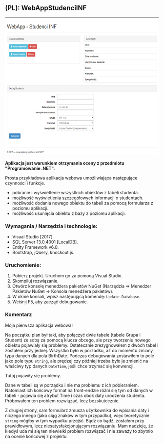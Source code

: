 ## (PL): WebAppStudenciINF

<img src="screenshot-localhost-57484-2017-11-14-23-20-49-319.png" height = 450>

**Aplikacja jest warunkiem otrzymania oceny z przedmiotu "Programowanie .NET".**

Prosta przykładowa aplikacja webowa umożliwiająca następujące czynności i funkcje.
* pobranie i wyświetlenie wszystkich obiektów z tabeli studenta.
* możliwość wyświetlenia szczegółowych informacji o studentach.
* możliwość dodania nowego obiektu do tabeli za pomocą formularza z poziomu aplikacji.
* możliwość usunięcia obiektu z bazy z poziomu aplikacji.

### Wymagania / Narzędzia i technologie:
* Visual Studio [2017].
* SQL Server 13.0.4001 [LocalDB].
* Entity Framework v6.0.
* Bootstrap, jQuery, knockout.js.

### Uruchomienie:
1. Pobierz projekt. Uruchom go za pomocą Visual Studio.
2. Skompiluj rozwiązanie.
3. Otwórz konsolę menedżera pakietów NuGet (Narzędzia => Menedżer Pakietów NuGet => Konsola menedżera pakietów).
4. W oknie konsoli, wpisz następującą komendę: `Update-Database`.
5. Wciśnij F5, aby zacząć debugowanie.

### Komentarz
Moja pierwsza aplikacja webowa!

Na początku plan był taki, aby połączyć dwie tabele (tabele Grupa i Student) ze sobą za pomocą klucza obcego, ale przy tworzeniu nowego obiektu pojawiały się problemy. Ostatecznie zrezygnowałem z dwóch tabel i zostałem przy jednej. Wszystko było w porzadku, aż do momentu zmiany typu danych dla pola BirthDate. Podczas debugowania zostawiłem to pole jako pole typu `string`, ale prędzej czy później trzeba było je zmienić na właściwy typ danych `DateTime`, jeśli chce trzymać się konwencji. 

Tutaj pojawiły się problemy.

Dane w tabeli są w porządku i nie ma problemu z ich pobieraniem. Natomiast ich końcowy format na front-endzie różni się tym od danych w tabeli - pojawia się atrybut Time i czas obok daty urodzenia studenta. Próbowałem ten problem rozwiązać, lecz bezskutecznie.

Z drugiej strony, sam formularz zmusza użytkownika do wpisania daty i niczego innego (jako ciąg znaków w tym przypadku), więc teoretycznie `string` mógłby w tym wypadku przejść. Bądź co bądź, zostałem przy prawidłowym, lecz niesatysfakcjonującym rozwiązaniu. Mam nadzieję, że kiedyś uda mi się ten niewielki problem rozwiązać i nie zaważy to zbytnio na ocenie końcowej z projektu.
